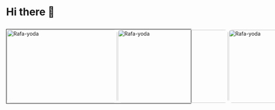### <h1>Hi there 👋</h1>

<div style="border: 1px solid black; display:flex; justify-content: space-between; margin-top: 30px ">
    <img style="border: 1px solid white; border-radius: 10px;" alt="Rafa-yoda" height="200" width="300" src="https://i.gifer.com/4Kj3.gif">
    <!-- <img  alt="Rafa-yoda" height="200" width="300" src="https://i.gifer.com/td5.gif"> -->
    <img style="border: 1px solid white; border-radius: 10px;" alt="Rafa-yoda" height="200" width="300" src="https://i.gifer.com/c2C.gif">
    <img style="border: 1px solid white; border-radius: 10px;" alt="Rafa-yoda" height="200" width="300" src="https://i.gifer.com/LO10.gif">
 </div>

<!-- ![Anurag's GitHub stats](https://github-readme-stats.vercel.app/api?username=hernan066&theme=chartreuse-dark&show_icons=true)
 -->

 

<!--
**hernan066/hernan066** is a ✨ _special_ ✨ repository because its `README.md` (this file) appears on your GitHub profile.

Here are some ideas to get you started:

- 🔭 I’m currently working on ...
- 🌱 I’m currently learning ...
- 👯 I’m looking to collaborate on ...
- 🤔 I’m looking for help with ...
- 💬 Ask me about ...
- 📫 How to reach me: ...
- 😄 Pronouns: ...
- ⚡ Fun fact: ...
-->
